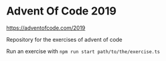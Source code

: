 # Advent Of Code 2019

https://adventofcode.com/2019

Repository for the exercises of advent of code

Run an exercise with `npm run start path/to/the/exercise.ts`